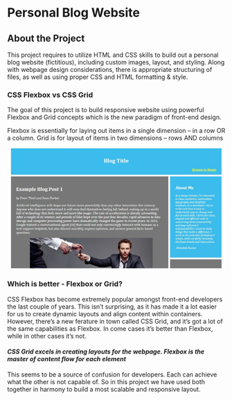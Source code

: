 # Personal Blog Website

## About the Project
This project requires to utilize HTML and CSS skills to build out a personal blog website (fictitious), including custom images, layout, and styling. Along with webpage design considerations, there is appropriate structuring of files, as well as using proper CSS and HTML formatting & style.

### CSS Flexbox vs CSS Grid
The goal of this project is to build responsive website using powerful Flexbox and Grid concepts which is the new paradigm of front-end design.

Flexbox is essentially for laying out items in a single dimension – in a row OR a column. Grid is for layout of items in two dimensions – rows AND columns
 
![](images/blogtitle.JPG)

### Which is better - Flexbox or Grid?
CSS Flexbox has become extremely popular amongst front-end developers the last couple of years. This isn’t surprising, as it has made it a lot easier for us to create dynamic layouts and align content within containers.
However, there’s a new ferature in town called CSS Grid, and it’s got a lot of the same capabilities as Flexbox. In come cases it’s better than Flexbox, while in other cases it’s not.

#### *CSS Grid excels in creating layouts for the webpage. Flexbox is the master of content flow for each element*

This seems to be a source of confusion for developers. Each can achieve what the other is not capable of. So in this project we have used both together in harmony to build a most scalable and responsive layout. 
